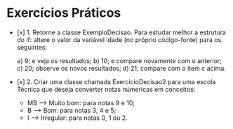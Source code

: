 # Exercícios Práticos

- \[x] 1. Retorne a classe ExemploDecisao. Para estudar melhor a estrutura do if: altere o valor da variável
   idade (no próprio código-fonte) para os seguintes:

    a) 9; e veja os resultados;
    b) 10; e compare novamente com o anterior;
    c) 20; observe os novos resultados;
    d) 21; compare com o item c acima.

- \[x] 2. Criar uma classe chamada ExercicioDecisao2 para uma escola Técnica que deseja
   converter notas númericas em conceitos:
    * MB --> Muito bom: para notas 9 e 10;
    * B --> Bom: para notas 3, 4 e 5;
    * I --> Irregular: para notas 0, 1 ou 2.
